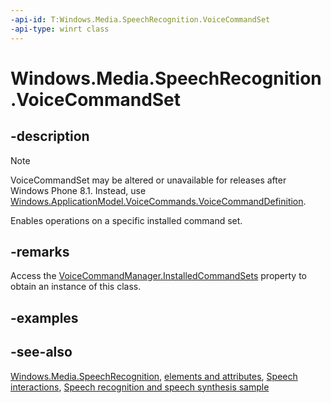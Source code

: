 ```yaml
---
-api-id: T:Windows.Media.SpeechRecognition.VoiceCommandSet
-api-type: winrt class
---
```


<!-- Class syntax.
public class VoiceCommandSet : Windows.Media.SpeechRecognition.IVoiceCommandSet
-->

# Windows.Media.SpeechRecognition.VoiceCommandSet

## -description
> [!NOTE]
> VoiceCommandSet may be altered or unavailable for releases after Windows Phone 8.1. Instead, use [Windows.ApplicationModel.VoiceCommands.VoiceCommandDefinition](../windows.applicationmodel.voicecommands/voicecommanddefinition.md).

Enables operations on a specific installed command set.

## -remarks
Access the [VoiceCommandManager.InstalledCommandSets](voicecommandmanager_installedcommandsets.md) property to obtain an instance of this class.

## -examples

## -see-also
[Windows.Media.SpeechRecognition](windows_media_speechrecognition.md), [ elements and attributes](/uwp/schemas/voicecommands/voice-command-elements-and-attributes-1-2), [Speech interactions](/windows/uwp/input-and-devices/speech-interactions), [Speech recognition and speech synthesis sample](https://github.com/Microsoft/Windows-universal-samples/tree/master/Samples/SpeechRecognitionAndSynthesis)
